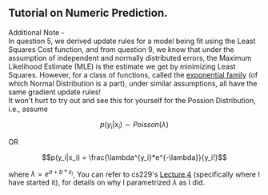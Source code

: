 ## Tutorial on Numeric Prediction.

Additional Note - <br>
In question 5, we derived update rules for a model being fit using the Least Squares Cost function, and from question 9, we know that under the assumption of independent and normally distributed errors, the Maximum Likelihood Estimate (MLE) is the estimate we get by minimizing Least Squares. However, for a class of functions, called the <a href="https://en.wikipedia.org/wiki/Exponential_family">exponential family</a> (of which Normal Distribution is a part), under similar assumptions, all have the same gradient update rules! <br>
It won't hurt to try out and see this for yourself for the Possion Distribution, i.e., assume <br>
```math
p(y_i|x_i) \sim Poisson(\lambda)
```
OR
```math
p(y_i|x_i) = \frac{\lambda^{y_i}*e^{-\lambda}}{y_i!}
```
where $\lambda = e^{a + b*x_i}$,
You can refer to cs229's <a href="https://youtu.be/iZTeva0WSTQ?si=sZVZeiaRc5fgwIvD&t=2899">Lecture 4</a> (specifically where I have started it), for details on why I parametrized $\lambda$ as I did. 
